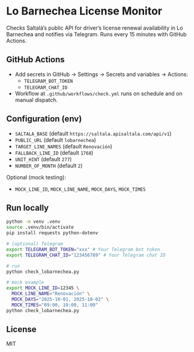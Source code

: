 # Lo Barnechea License Monitor

Checks Saltalá’s public API for driver’s license renewal availability in Lo Barnechea and notifies via Telegram. Runs every 15 minutes with GitHub Actions.

## GitHub Actions

- Add secrets in GitHub → Settings → Secrets and variables → Actions:
  - `TELEGRAM_BOT_TOKEN`
  - `TELEGRAM_CHAT_ID`
- Workflow at `.github/workflows/check.yml` runs on schedule and on manual dispatch.

## Configuration (env)

- `SALTALA_BASE` (default `https://saltala.apisaltala.com/api/v1`)
- `PUBLIC_URL` (default `lobarnechea`)
- `TARGET_LINE_NAMES` (default `Renovación`)
- `FALLBACK_LINE_ID` (default `1768`)
- `UNIT_HINT` (default `277`)
- `NUMBER_OF_MONTH` (default `2`)

Optional (mock testing):
- `MOCK_LINE_ID`, `MOCK_LINE_NAME`, `MOCK_DAYS`, `MOCK_TIMES`

## Run locally

```bash
python -m venv .venv
source .venv/bin/activate
pip install requests python-dotenv

# (optional) Telegram
export TELEGRAM_BOT_TOKEN="xxx" # Your Telegram bot token
export TELEGRAM_CHAT_ID="123456789" # Your Telegram chat ID

# run
python check_lobarnechea.py

# mock example
export MOCK_LINE_ID=12345 \
  MOCK_LINE_NAME="Renovación" \
  MOCK_DAYS="2025-10-01, 2025-10-02" \
  MOCK_TIMES="09:00, 10:00, 11:00"
python check_lobarnechea.py
```

## License

MIT
